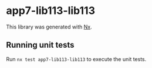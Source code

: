# app7-lib113-lib113

This library was generated with [Nx](https://nx.dev).

## Running unit tests

Run `nx test app7-lib113-lib113` to execute the unit tests.
